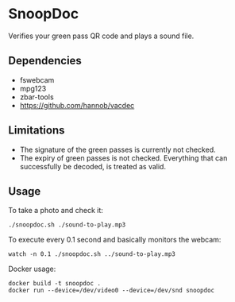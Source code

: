 # SnoopDoc

Verifies your green pass QR code and plays a sound file.

## Dependencies

* fswebcam
* mpg123
* zbar-tools
* https://github.com/hannob/vacdec

## Limitations

* The signature of the green passes is currently not checked.
* The expiry of green passes is not checked. Everything that can successfully be decoded, is treated as valid.

## Usage

To take a photo and check it:

`./snoopdoc.sh ./sound-to-play.mp3`

To execute every 0.1 second and basically monitors the webcam:

`watch -n 0.1 ./snoopdoc.sh ../sound-to-play.mp3`

Docker usage:

```
docker build -t snoopdoc .
docker run --device=/dev/video0 --device=/dev/snd snoopdoc
```
